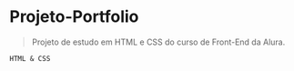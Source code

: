 # Projeto-Portfolio
> Projeto de estudo em HTML e CSS do curso de Front-End da Alura.

```
HTML & CSS
```
